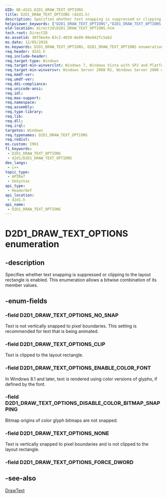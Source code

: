 ```yaml
---
UID: NE:d2d1.D2D1_DRAW_TEXT_OPTIONS
title: D2D1_DRAW_TEXT_OPTIONS (d2d1.h)
description: Specifies whether text snapping is suppressed or clipping to the layout rectangle is enabled. This enumeration allows a bitwise combination of its member values.
helpviewer_keywords: ["D2D1_DRAW_TEXT_OPTIONS","D2D1_DRAW_TEXT_OPTIONS enumeration [Direct2D]","D2D1_DRAW_TEXT_OPTIONS_CLIP","D2D1_DRAW_TEXT_OPTIONS_DISABLE_COLOR_BITMAP_SNAPPING","D2D1_DRAW_TEXT_OPTIONS_ENABLE_COLOR_FONT","D2D1_DRAW_TEXT_OPTIONS_NONE","D2D1_DRAW_TEXT_OPTIONS_NO_SNAP","d2d1/D2D1_DRAW_TEXT_OPTIONS","d2d1/D2D1_DRAW_TEXT_OPTIONS_CLIP","d2d1/D2D1_DRAW_TEXT_OPTIONS_DISABLE_COLOR_BITMAP_SNAPPING","d2d1/D2D1_DRAW_TEXT_OPTIONS_ENABLE_COLOR_FONT","d2d1/D2D1_DRAW_TEXT_OPTIONS_NONE","d2d1/D2D1_DRAW_TEXT_OPTIONS_NO_SNAP","direct2d.D2D1_DRAW_TEXT_OPTIONS"]
old-location: direct2d\D2D1_DRAW_TEXT_OPTIONS.htm
tech.root: Direct2D
ms.assetid: 30f5be4a-83c2-4039-8e09-00e842fc5eb2
ms.date: 12/05/2018
ms.keywords: D2D1_DRAW_TEXT_OPTIONS, D2D1_DRAW_TEXT_OPTIONS enumeration [Direct2D], D2D1_DRAW_TEXT_OPTIONS_CLIP, D2D1_DRAW_TEXT_OPTIONS_DISABLE_COLOR_BITMAP_SNAPPING, D2D1_DRAW_TEXT_OPTIONS_ENABLE_COLOR_FONT, D2D1_DRAW_TEXT_OPTIONS_NONE, D2D1_DRAW_TEXT_OPTIONS_NO_SNAP, d2d1/D2D1_DRAW_TEXT_OPTIONS, d2d1/D2D1_DRAW_TEXT_OPTIONS_CLIP, d2d1/D2D1_DRAW_TEXT_OPTIONS_DISABLE_COLOR_BITMAP_SNAPPING, d2d1/D2D1_DRAW_TEXT_OPTIONS_ENABLE_COLOR_FONT, d2d1/D2D1_DRAW_TEXT_OPTIONS_NONE, d2d1/D2D1_DRAW_TEXT_OPTIONS_NO_SNAP, direct2d.D2D1_DRAW_TEXT_OPTIONS
req.header: d2d1.h
req.include-header: 
req.target-type: Windows
req.target-min-winverclnt: Windows 7, Windows Vista with SP2 and Platform Update for Windows Vista [desktop apps \| UWP apps]
req.target-min-winversvr: Windows Server 2008 R2, Windows Server 2008 with SP2 and Platform Update for Windows Server 2008 [desktop apps \| UWP apps]
req.kmdf-ver: 
req.umdf-ver: 
req.ddi-compliance: 
req.unicode-ansi: 
req.idl: 
req.max-support: 
req.namespace: 
req.assembly: 
req.type-library: 
req.lib: 
req.dll: 
req.irql: 
targetos: Windows
req.typenames: D2D1_DRAW_TEXT_OPTIONS
req.redist: 
ms.custom: 19H1
f1_keywords:
 - D2D1_DRAW_TEXT_OPTIONS
 - d2d1/D2D1_DRAW_TEXT_OPTIONS
dev_langs:
 - c++
topic_type:
 - APIRef
 - kbSyntax
api_type:
 - HeaderDef
api_location:
 - d2d1.h
api_name:
 - D2D1_DRAW_TEXT_OPTIONS
---
```


# D2D1_DRAW_TEXT_OPTIONS enumeration


## -description

Specifies whether text snapping is suppressed or clipping to the layout rectangle is enabled. This enumeration allows a bitwise combination of its member values.

## -enum-fields

### -field D2D1_DRAW_TEXT_OPTIONS_NO_SNAP

Text is not vertically snapped to pixel boundaries. This setting is recommended for text that is being animated.

### -field D2D1_DRAW_TEXT_OPTIONS_CLIP

Text is clipped to the layout rectangle.

### -field D2D1_DRAW_TEXT_OPTIONS_ENABLE_COLOR_FONT

In Windows 8.1 and later, text is rendered using color versions of glyphs, if defined by the font.

### -field D2D1_DRAW_TEXT_OPTIONS_DISABLE_COLOR_BITMAP_SNAPPING

Bitmap origins of color glyph bitmaps are not snapped.

### -field D2D1_DRAW_TEXT_OPTIONS_NONE

Text is vertically snapped to pixel boundaries and is not clipped to the layout rectangle.

### -field D2D1_DRAW_TEXT_OPTIONS_FORCE_DWORD

## -see-also

<a href="/windows/win32/api/d2d1/nf-d2d1-id2d1rendertarget-drawtext(constwchar_uint32_idwritetextformat_constd2d1_rect_f__id2d1brush_d2d1_draw_text_options_dwrite_measuring_mode)">DrawText</a>

